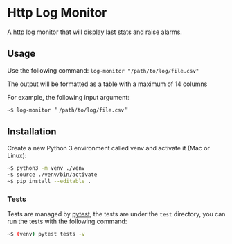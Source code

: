 # Http Log Monitor
A http log monitor that will display last stats and raise alarms.

## Usage
Use the following command:
`log-monitor "/path/to/log/file.csv"`

The output will be formatted as a table with a maximum of 14 columns

For example, the following input argument:

```bash
~$ log-monitor ＂/path/to/log/file.csv＂
```

## Installation

Create a new Python 3 environment called venv and activate it (Mac or Linux):

```bash
~$ python3 -m venv ./venv
~$ source ./venv/bin/activate
~$ pip install --editable .
```

### Tests

Tests are managed by [pytest](https://docs.pytest.org/en/6.2.x/contents.html), the tests are under the `test` directory, 
you can run the tests with the following command:

```bash
~$ (venv) pytest tests -v   
```
